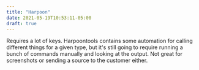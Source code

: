 ```yaml
---
title: "Harpoon"
date: 2021-05-19T10:53:11-05:00
draft: true
---
```


Requires a lot of keys.
Harpoontools contains some automation for calling different things for a given type, but it's still going to require running a bunch of commands manually and looking at the output. Not great for screenshots or sending a source to the customer either.

